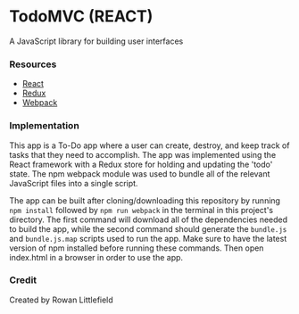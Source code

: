 # TodoMVC (REACT)
A JavaScript library for building user interfaces

### Resources

* [React](https://reactjs.org/)
* [Redux](https://redux.js.org/)
* [Webpack](https://webpack.js.org/)

### Implementation
This app is a To-Do app where a user can create, destroy, and keep track of tasks that they need to accomplish. The app was implemented using the React framework with a Redux store for holding and updating the 'todo' state. The npm webpack module was used to bundle all of the relevant JavaScript files into a single script.

The app can be built after cloning/downloading this repository by running `npm install` followed by `npm run webpack` in the terminal in this project's directory. The first command will download all of the dependencies needed to build the app, while the second command should generate the `bundle.js` and `bundle.js.map` scripts used to run the app. Make sure to have the latest version of npm installed before running these commands. Then open index.html in a browser in order to use the app. 

### Credit
Created by Rowan Littlefield
